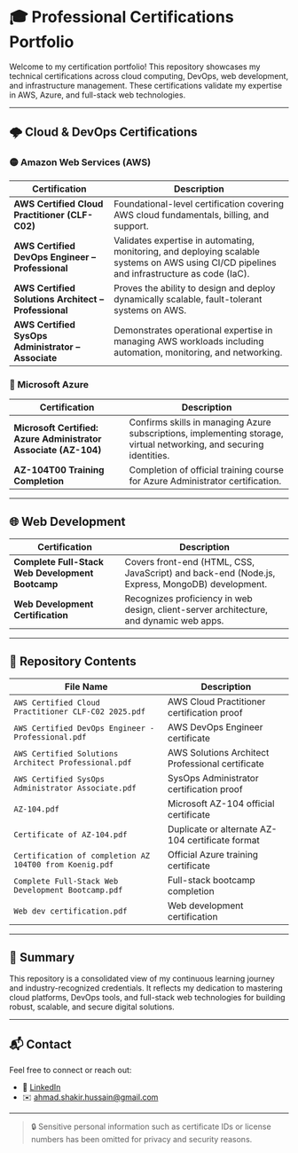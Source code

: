 # 🎓 Professional Certifications Portfolio

Welcome to my certification portfolio! This repository showcases my technical certifications across cloud computing, DevOps, web development, and infrastructure management. These certifications validate my expertise in AWS, Azure, and full-stack web technologies.

---

## 🌩️ Cloud & DevOps Certifications

### 🟡 Amazon Web Services (AWS)
| Certification | Description |
|--------------|-------------|
| **AWS Certified Cloud Practitioner (CLF-C02)** | Foundational-level certification covering AWS cloud fundamentals, billing, and support. |
| **AWS Certified DevOps Engineer – Professional** | Validates expertise in automating, monitoring, and deploying scalable systems on AWS using CI/CD pipelines and infrastructure as code (IaC). |
| **AWS Certified Solutions Architect – Professional** | Proves the ability to design and deploy dynamically scalable, fault-tolerant systems on AWS. |
| **AWS Certified SysOps Administrator – Associate** | Demonstrates operational expertise in managing AWS workloads including automation, monitoring, and networking. |

### 🔵 Microsoft Azure
| Certification | Description |
|--------------|-------------|
| **Microsoft Certified: Azure Administrator Associate (AZ-104)** | Confirms skills in managing Azure subscriptions, implementing storage, virtual networking, and securing identities. |
| **AZ-104T00 Training Completion** | Completion of official training course for Azure Administrator certification. |

---

## 🌐 Web Development

| Certification | Description |
|--------------|-------------|
| **Complete Full-Stack Web Development Bootcamp** | Covers front-end (HTML, CSS, JavaScript) and back-end (Node.js, Express, MongoDB) development. |
| **Web Development Certification** | Recognizes proficiency in web design, client-server architecture, and dynamic web apps. |

---

## 📁 Repository Contents

| File Name | Description |
|-----------|-------------|
| `AWS Certified Cloud Practitioner CLF-C02 2025.pdf` | AWS Cloud Practitioner certification proof |
| `AWS Certified DevOps Engineer - Professional.pdf` | AWS DevOps Engineer certificate |
| `AWS Certified Solutions Architect Professional.pdf` | AWS Solutions Architect Professional certificate |
| `AWS Certified SysOps Administrator Associate.pdf` | SysOps Administrator certification proof |
| `AZ-104.pdf` | Microsoft AZ-104 official certificate |
| `Certificate of AZ-104.pdf` | Duplicate or alternate AZ-104 certificate format |
| `Certification of completion AZ 104T00 from Koenig.pdf` | Official Azure training certificate |
| `Complete Full-Stack Web Development Bootcamp.pdf` | Full-stack bootcamp completion |
| `Web dev certification.pdf` | Web development certification |

---

## 🧠 Summary

This repository is a consolidated view of my continuous learning journey and industry-recognized credentials. It reflects my dedication to mastering cloud platforms, DevOps tools, and full-stack web technologies for building robust, scalable, and secure digital solutions.

---

## 📬 Contact

Feel free to connect or reach out:

- 💼 [LinkedIn](www.linkedin.com/in/mohd-shakir007)
- ✉️ ahmad.shakir.hussain@gmail.com

---

> 🔒 Sensitive personal information such as certificate IDs or license numbers has been omitted for privacy and security reasons.
